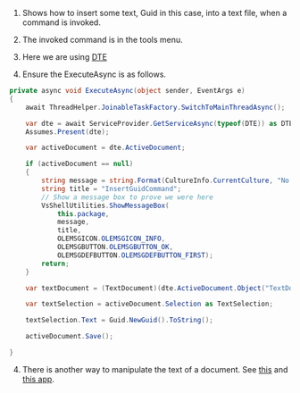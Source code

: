 
1. Shows how to insert some text, Guid in this case, into a text file, when a command is invoked.

2. The invoked command is in the tools menu. 

3. Here we are using [DTE](https://learn.microsoft.com/en-us/dotnet/api/envdte) 

4. Ensure the ExecuteAsync is as follows. 

```cs
private async void ExecuteAsync(object sender, EventArgs e)
{
    await ThreadHelper.JoinableTaskFactory.SwitchToMainThreadAsync();

    var dte = await ServiceProvider.GetServiceAsync(typeof(DTE)) as DTE;
    Assumes.Present(dte);

    var activeDocument = dte.ActiveDocument;

    if (activeDocument == null)
    {
        string message = string.Format(CultureInfo.CurrentCulture, "No document is open.", this.GetType().FullName);
        string title = "InsertGuidCommand";
        // Show a message box to prove we were here
        VsShellUtilities.ShowMessageBox(
            this.package,
            message,
            title,
            OLEMSGICON.OLEMSGICON_INFO,
            OLEMSGBUTTON.OLEMSGBUTTON_OK,
            OLEMSGDEFBUTTON.OLEMSGDEFBUTTON_FIRST);
        return;
    }

    var textDocument = (TextDocument)(dte.ActiveDocument.Object("TextDocument"));

    var textSelection = activeDocument.Selection as TextSelection;

    textSelection.Text = Guid.NewGuid().ToString();

    activeDocument.Save();

}
```

4. There is another way to manipulate the text of a document. See [this](https://github.com/AvtsVivek/LearnVsExt/tree/main/src/tasks/552400-VsixCommandCommunity) and [this app](https://github.com/AvtsVivek/LearnVsExt/tree/main/src/apps/552400-VsixCommandCommunity).